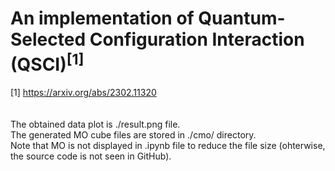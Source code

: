 # An implementation of Quantum-Selected Configuration Interaction (QSCI)<sup>[1]</sup>
[1] https://arxiv.org/abs/2302.11320<br>
<br>
<br>
The obtained data plot is ./result.png file.<br>
The generated MO cube files are stored in ./cmo/ directory.<br>
Note that MO is not displayed in .ipynb file to reduce the file size (ohterwise, the source code is not seen in GitHub).<br>